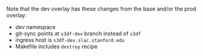 Note that the dev overlay has these changes from the base and/or the prod overlay:
* dev namespace 
* git-sync points at `s3df-dev` branch instead of `s3df`
* ingress host is `s3df-dev.slac.stanford.edu`
* Makefile includes `destroy` recipe
